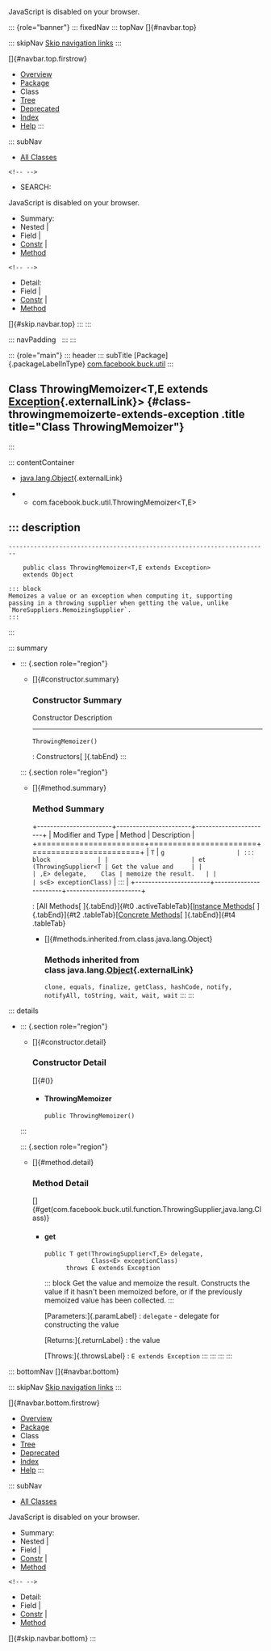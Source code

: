 <div>

JavaScript is disabled on your browser.

</div>

::: {role="banner"}
::: fixedNav
::: topNav
[]{#navbar.top}

::: skipNav
[Skip navigation links](#skip.navbar.top "Skip navigation links")
:::

[]{#navbar.top.firstrow}

-   [Overview](../../../../index.html)
-   [Package](package-summary.html)
-   Class
-   [Tree](package-tree.html)
-   [Deprecated](../../../../deprecated-list.html)
-   [Index](../../../../index-all.html)
-   [Help](../../../../help-doc.html)
:::

::: subNav
-   [All Classes](../../../../allclasses.html)

```{=html}
<!-- -->
```
-   SEARCH:

<div>

<div>

JavaScript is disabled on your browser.

</div>

</div>

<div>

-   Summary: 
-   Nested \| 
-   Field \| 
-   [Constr](#constructor.summary) \| 
-   [Method](#method.summary)

```{=html}
<!-- -->
```
-   Detail: 
-   Field \| 
-   [Constr](#constructor.detail) \| 
-   [Method](#method.detail)

</div>

[]{#skip.navbar.top}
:::
:::

::: navPadding
 
:::
:::

::: {role="main"}
::: header
::: subTitle
[Package]{.packageLabelInType} [com.facebook.buck.util](package-summary.html)
:::

## Class ThrowingMemoizer\<T,​E extends [Exception](http://docs.oracle.com/javase/7/docs/api/java/lang/Exception.html?is-external=true "class or interface in java.lang"){.externalLink}\> {#class-throwingmemoizerte-extends-exception .title title="Class ThrowingMemoizer"}
:::

::: contentContainer
-   [java.lang.Object](http://docs.oracle.com/javase/7/docs/api/java/lang/Object.html?is-external=true "class or interface in java.lang"){.externalLink}

-   -   com.facebook.buck.util.ThrowingMemoizer\<T,​E\>

::: description
-   

    ------------------------------------------------------------------------

        public class ThrowingMemoizer<T,​E extends Exception>
        extends Object

    ::: block
    Memoizes a value or an exception when computing it, supporting
    passing in a throwing supplier when getting the value, unlike
    `MoreSuppliers.MemoizingSupplier`.
    :::
:::

::: summary
-   ::: {.section role="region"}
    -   []{#constructor.summary}

        ### Constructor Summary

          Constructor            Description
          ---------------------- -------------
          `ThrowingMemoizer()`    

          : Constructors[ ]{.tabEnd}
    :::

    ::: {.section role="region"}
    -   []{#method.summary}

        ### Method Summary

        +-----------------------+-----------------------+-----------------------+
        | Modifier and Type     | Method                | Description           |
        +=======================+=======================+=======================+
        | `T`                   | `g                    | ::: block             |
        |                       | et​(ThrowingSupplier<T | Get the value and     |
        |                       | ,​E> delegate,    Clas | memoize the result.   |
        |                       | s<E> exceptionClass)` | :::                   |
        +-----------------------+-----------------------+-----------------------+

        : [All Methods[ ]{.tabEnd}]{#t0 .activeTableTab}[[Instance
        Methods](javascript:show(2);)[ ]{.tabEnd}]{#t2
        .tableTab}[[Concrete
        Methods](javascript:show(8);)[ ]{.tabEnd}]{#t4 .tableTab}

        -   []{#methods.inherited.from.class.java.lang.Object}

            ### Methods inherited from class java.lang.[Object](http://docs.oracle.com/javase/7/docs/api/java/lang/Object.html?is-external=true "class or interface in java.lang"){.externalLink}

            `clone, equals, finalize, getClass, hashCode, notify, notifyAll, toString, wait, wait, wait`
    :::
:::

::: details
-   ::: {.section role="region"}
    -   []{#constructor.detail}

        ### Constructor Detail

        []{#<init>()}

        -   #### ThrowingMemoizer

                public ThrowingMemoizer()
    :::

    ::: {.section role="region"}
    -   []{#method.detail}

        ### Method Detail

        []{#get(com.facebook.buck.util.function.ThrowingSupplier,java.lang.Class)}

        -   #### get

            ``` methodSignature
            public T get​(ThrowingSupplier<T,​E> delegate,
                         Class<E> exceptionClass)
                  throws E extends Exception
            ```

            ::: block
            Get the value and memoize the result. Constructs the value
            if it hasn\'t been memoized before, or if the previously
            memoized value has been collected.
            :::

            [Parameters:]{.paramLabel}
            :   `delegate` - delegate for constructing the value

            [Returns:]{.returnLabel}
            :   the value

            [Throws:]{.throwsLabel}
            :   `E extends Exception`
    :::
:::
:::
:::

::: bottomNav
[]{#navbar.bottom}

::: skipNav
[Skip navigation links](#skip.navbar.bottom "Skip navigation links")
:::

[]{#navbar.bottom.firstrow}

-   [Overview](../../../../index.html)
-   [Package](package-summary.html)
-   Class
-   [Tree](package-tree.html)
-   [Deprecated](../../../../deprecated-list.html)
-   [Index](../../../../index-all.html)
-   [Help](../../../../help-doc.html)
:::

::: subNav
-   [All Classes](../../../../allclasses.html)

<div>

<div>

JavaScript is disabled on your browser.

</div>

</div>

<div>

-   Summary: 
-   Nested \| 
-   Field \| 
-   [Constr](#constructor.summary) \| 
-   [Method](#method.summary)

```{=html}
<!-- -->
```
-   Detail: 
-   Field \| 
-   [Constr](#constructor.detail) \| 
-   [Method](#method.detail)

</div>

[]{#skip.navbar.bottom}
:::
